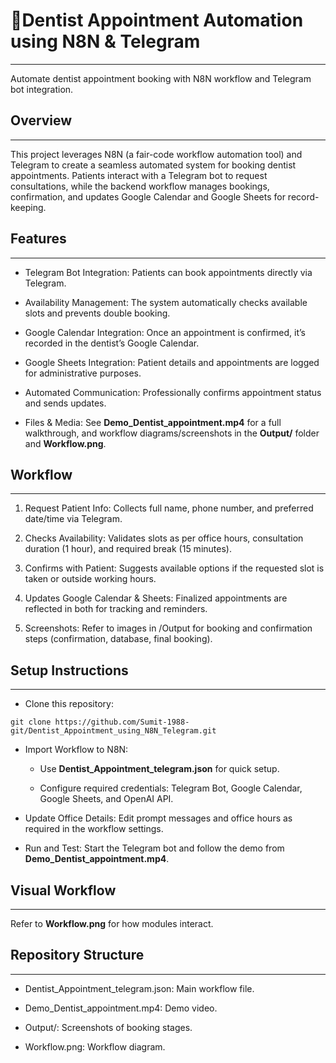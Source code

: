 # 🦷Dentist Appointment Automation using N8N & Telegram
---
Automate dentist appointment booking with N8N workflow and Telegram bot integration.

## Overview
---
This project leverages N8N (a fair-code workflow automation tool) and Telegram to create a seamless automated system for booking dentist appointments. Patients interact with a Telegram bot to request consultations, while the backend workflow manages bookings, confirmation, and updates Google Calendar and Google Sheets for record-keeping.

## Features
---
* Telegram Bot Integration: Patients can book appointments directly via Telegram.

* Availability Management: The system automatically checks available slots and prevents double booking.

* Google Calendar Integration: Once an appointment is confirmed, it’s recorded in the dentist’s Google Calendar.

* Google Sheets Integration: Patient details and appointments are logged for administrative purposes.

* Automated Communication: Professionally confirms appointment status and sends updates.

* Files & Media: See **Demo_Dentist_appointment.mp4** for a full walkthrough, and workflow diagrams/screenshots in the **Output/** folder and **Workflow.png**.

## Workflow
---
1. Request Patient Info: Collects full name, phone number, and preferred date/time via Telegram.

2. Checks Availability: Validates slots as per office hours, consultation duration (1 hour), and required break (15 minutes).

3. Confirms with Patient: Suggests available options if the requested slot is taken or outside working hours.

4. Updates Google Calendar & Sheets: Finalized appointments are reflected in both for tracking and reminders.

5. Screenshots: Refer to images in /Output for booking and confirmation steps (confirmation, database, final booking).​

## Setup Instructions
---

* Clone this repository:

```
git clone https://github.com/Sumit-1988-git/Dentist_Appointment_using_N8N_Telegram.git
```
* Import Workflow to N8N:

  * Use **Dentist_Appointment_telegram.json** for quick setup.​

  * Configure required credentials: Telegram Bot, Google Calendar, Google Sheets, and OpenAI API.

* Update Office Details: Edit prompt messages and office hours as required in the workflow settings.

* Run and Test: Start the Telegram bot and follow the demo from **Demo_Dentist_appointment.mp4**.​

## Visual Workflow
---
Refer to **Workflow.png** for how modules interact.​

## Repository Structure
---

* Dentist_Appointment_telegram.json: Main workflow file.

* Demo_Dentist_appointment.mp4: Demo video.

* Output/: Screenshots of booking stages.

* Workflow.png: Workflow diagram.
